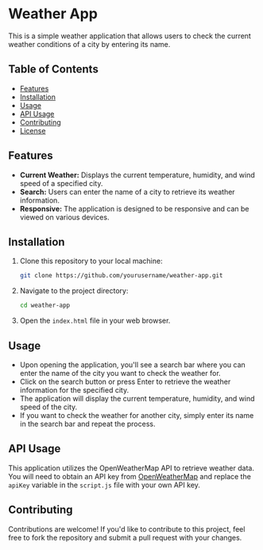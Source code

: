 # Weather App

This is a simple weather application that allows users to check the current weather conditions of a city by entering its name.

## Table of Contents

- [Features](#features)
- [Installation](#installation)
- [Usage](#usage)
- [API Usage](#api-usage)
- [Contributing](#contributing)
- [License](#license)

## Features

- **Current Weather:** Displays the current temperature, humidity, and wind speed of a specified city.
- **Search:** Users can enter the name of a city to retrieve its weather information.
- **Responsive:** The application is designed to be responsive and can be viewed on various devices.

## Installation

1. Clone this repository to your local machine:

    ```bash
    git clone https://github.com/yourusername/weather-app.git
    ```

2. Navigate to the project directory:

    ```bash
    cd weather-app
    ```

3. Open the `index.html` file in your web browser.

## Usage

- Upon opening the application, you'll see a search bar where you can enter the name of the city you want to check the weather for.
- Click on the search button or press Enter to retrieve the weather information for the specified city.
- The application will display the current temperature, humidity, and wind speed of the city.
- If you want to check the weather for another city, simply enter its name in the search bar and repeat the process.

## API Usage

This application utilizes the OpenWeatherMap API to retrieve weather data. You will need to obtain an API key from [OpenWeatherMap](https://openweathermap.org/) and replace the `apiKey` variable in the `script.js` file with your own API key.

## Contributing

Contributions are welcome! If you'd like to contribute to this project, feel free to fork the repository and submit a pull request with your changes.
